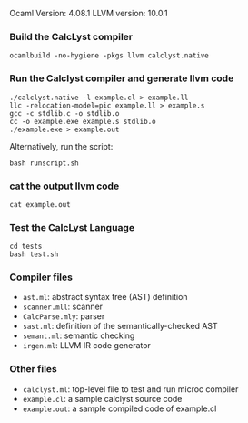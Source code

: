 Ocaml Version: 4.08.1
LLVM version: 10.0.1

### Build the CalcLyst compiler

```
ocamlbuild -no-hygiene -pkgs llvm calclyst.native
```

### Run the Calclyst compiler and generate llvm code
```
./calclyst.native -l example.cl > example.ll
llc -relocation-model=pic example.ll > example.s
gcc -c stdlib.c -o stdlib.o
cc -o example.exe example.s stdlib.o
./example.exe > example.out
```

Alternatively, run the script:
```
bash runscript.sh
```

### cat the output llvm code
```
cat example.out
```
### Test the CalcLyst Language
```
cd tests
bash test.sh
```

### Compiler files
-  `ast.ml`: abstract syntax tree (AST) definition
-  `scanner.mll`: scanner
-  `CalcParse.mly`: parser
-  `sast.ml`: definition of the semantically-checked AST
-  `semant.ml`: semantic checking
-  `irgen.ml`: LLVM IR code generator

### Other files

- `calclyst.ml`: top-level file to test and run microc compiler
- `example.cl`: a sample calclyst source code
- `example.out`: a sample compiled code of example.cl

